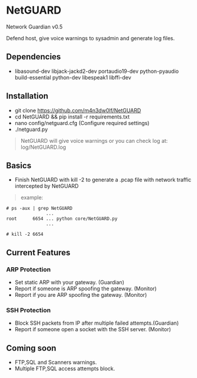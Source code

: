 # NetGUARD
Network Guardian v0.5 <br/>

Defend host, give voice warnings to sysadmin and generate log files.<br />

## Dependencies

 - libasound-dev libjack-jackd2-dev portaudio19-dev python-pyaudio build-essential python-dev libespeak1 libffi-dev

## Installation

 - git clone https://github.com/m4n3dw0lf/NetGUARD
 - cd NetGUARD && pip install -r requirements.txt
 - nano config/netguard.cfg (Configure required settings)
 - ./netguard.py

  > NetGUARD will give voice warnings or you can check log at: log/NetGUARD.log

## Basics

 - Finish NetGUARD with kill -2 to generate a .pcap file with network traffic intercepted by NetGUARD

  > example:

```
# ps -aux | grep NetGUARD
               ...
root      6654 ... python core/NetGUARD.py
               ...

# kill -2 6654
```

## Current Features

### ARP Protection
  
  - Set static ARP with your gateway.                        (Guardian)
  - Report if someone is ARP spoofing the gateway.           (Monitor)
  - Report if you are ARP spoofing the gateway.              (Monitor)

### SSH Protection
  - Block SSH packets from IP after multiple failed attempts.(Guardian)
  - Report if someone open a socket with the SSH server.     (Monitor)


## Coming soon

  - FTP,SQL and Scanners warnings.
  - Multiple FTP,SQL access attempts block.
